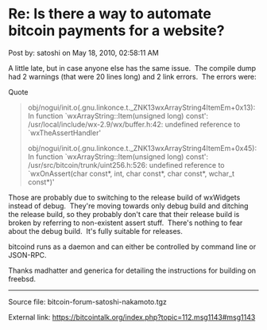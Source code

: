 # Re: Is there a way to automate bitcoin payments for a website?

Post by: satoshi on May 18, 2010, 02:58:11 AM

A little late, but in case anyone else has the same issue. &nbsp;The compile dump had 2 warnings (that were 20 lines long) and 2 link errors. &nbsp;The errors were:

Quote

> obj/nogui/init.o(.gnu.linkonce.t._ZNK13wxArrayString4ItemEm+0x13): In function \`wxArrayString::Item(unsigned long) const':<br>
> /usr/local/include/wx-2.9/wx/buffer.h:42: undefined reference to \`wxTheAssertHandler'
>
> obj/nogui/init.o(.gnu.linkonce.t._ZNK13wxArrayString4ItemEm+0x45): In function \`wxArrayString::Item(unsigned long) const':<br>
> /usr/src/bitcoin/trunk/uint256.h:526: undefined reference to \`wxOnAssert(char const*, int, char const*, char const*, wchar_t const*)'

Those are probably due to switching to the release build of wxWidgets instead of debug. &nbsp;They're moving towards only debug build and ditching the release build, so they probably don't care that their release build is broken by referring to non-existent assert stuff. &nbsp;There's nothing to fear about the debug build. &nbsp;It's fully suitable for releases.

bitcoind runs as a daemon and can either be controlled by command line or JSON-RPC.

Thanks madhatter and generica for detailing the instructions for building on freebsd.

---

Source file: bitcoin-forum-satoshi-nakamoto.tgz

External link: https://bitcointalk.org/index.php?topic=112.msg1143#msg1143
